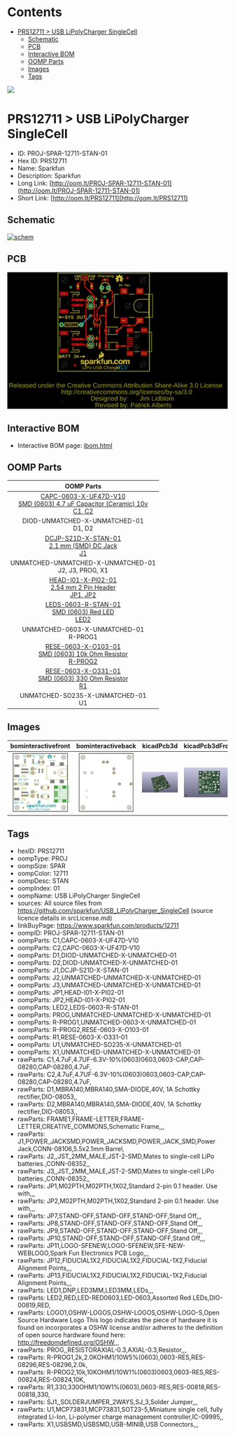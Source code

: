 



Contents
========

* [PRS12711 > USB LiPolyCharger SingleCell](#prs12711--usb-lipolycharger-singlecell)
	* [Schematic](#schematic)
	* [PCB](#pcb)
	* [Interactive BOM](#interactive-bom)
	* [OOMP Parts](#oomp-parts)
	* [Images](#images)
	* [Tags](#tags)
  
![][im]
# PRS12711 > USB LiPolyCharger SingleCell

- ID: PROJ-SPAR-12711-STAN-01
- Hex ID: PRS12711
- Name: Sparkfun
- Description: Sparkfun
- Long Link: [http://oom.lt/PROJ-SPAR-12711-STAN-01](http://oom.lt/PROJ-SPAR-12711-STAN-01)
- Short Link: [http://oom.lt/PRS12711](http://oom.lt/PRS12711)

## Schematic
  
[![schem](eagleSchemImage.png)](eagleSchemImage.png)
## PCB
  
[![pcb](eagleImage.png)](eagleImage.png)
## Interactive BOM

- Interactive BOM page: [ibom.html](https://htmlpreview.github.io/?https://github.com/oomlout/oomlout_OOMP_projects/blob/main/PROJ-SPAR-12711-STAN-01/kicad/bom/ibom.html)

## OOMP Parts
  

|OOMP Parts|
| :---: |
|[CAPC-0603-X-UF47D-V10<br> SMD (0603) 4.7 uF Capacitor (Ceramic) 10v<br> C1, C2](https://github.com/oomlout/oomlout_OOMP_parts/tree/main/CAPC-0603-X-UF47D-V10/)|
|DIOD-UNMATCHED-X-UNMATCHED-01<BR>D1, D2|
|[DCJP-S21D-X-STAN-01<br> 2.1 mm (SMD) DC Jack<br> J1](https://github.com/oomlout/oomlout_OOMP_parts/tree/main/DCJP-S21D-X-STAN-01/)|
|UNMATCHED-UNMATCHED-X-UNMATCHED-01<BR>J2, J3, PROG, X1|
|[HEAD-I01-X-PI02-01<br> 2.54 mm 2 Pin Header<br> JP1, JP2](https://github.com/oomlout/oomlout_OOMP_parts/tree/main/HEAD-I01-X-PI02-01/)|
|[LEDS-0603-R-STAN-01<br> SMD (0603) Red LED<br> LED2](https://github.com/oomlout/oomlout_OOMP_parts/tree/main/LEDS-0603-R-STAN-01/)|
|UNMATCHED-0603-X-UNMATCHED-01<BR>R-PROG1|
|[RESE-0603-X-O103-01<br> SMD (0603) 10k Ohm Resistor<br> R-PROG2](https://github.com/oomlout/oomlout_OOMP_parts/tree/main/RESE-0603-X-O103-01/)|
|[RESE-0603-X-O331-01<br> SMD (0603) 330 Ohm Resistor<br> R1](https://github.com/oomlout/oomlout_OOMP_parts/tree/main/RESE-0603-X-O331-01/)|
|UNMATCHED-SO235-X-UNMATCHED-01<BR>U1|

## Images
  
  

|bominteractivefront|bominteractiveback|kicadPcb3d|kicadPcb3dFront|kicadPcb3dBack|eagleImage|eagleSchemImage|pcbdraw|pcbdrawback|
| :---: | :---: | :---: | :---: | :---: | :---: | :---: | :---: | :---: |
|[![bominteractivefront](bomFront_140.png)](bomFront.png)|[![bominteractiveback](bomBack_140.png)](bomBack.png)|[![kicadPcb3d](kicadPcb3d_140.png)](kicadPcb3d.png)|[![kicadPcb3dFront](kicadPcb3dFront_140.png)](kicadPcb3dFront.png)|[![kicadPcb3dBack](kicadPcb3dBack_140.png)](kicadPcb3dBack.png)|[![eagleImage](eagleImage_140.png)](eagleImage.png)|[![eagleSchemImage](eagleSchemImage_140.png)](eagleSchemImage.png)|[![pcbdraw](pcbdraw_140.png)](pcbdraw.png)|[![pcbdrawback](pcbdrawBack_140.png)](pcbdrawBack.png)|

## Tags

- hexID: PRS12711
- oompType: PROJ
- oompSize: SPAR
- oompColor: 12711
- oompDesc: STAN
- oompIndex: 01
- oompName: USB LiPolyCharger SingleCell
- sources: All source files from https://github.com/sparkfun/USB_LiPolyCharger_SingleCell (source licence details in srcLicense.md)
- linkBuyPage: https://www.sparkfun.com/products/12711
- oompID: PROJ-SPAR-12711-STAN-01
- oompParts: C1,CAPC-0603-X-UF47D-V10
- oompParts: C2,CAPC-0603-X-UF47D-V10
- oompParts: D1,DIOD-UNMATCHED-X-UNMATCHED-01
- oompParts: D2,DIOD-UNMATCHED-X-UNMATCHED-01
- oompParts: J1,DCJP-S21D-X-STAN-01
- oompParts: J2,UNMATCHED-UNMATCHED-X-UNMATCHED-01
- oompParts: J3,UNMATCHED-UNMATCHED-X-UNMATCHED-01
- oompParts: JP1,HEAD-I01-X-PI02-01
- oompParts: JP2,HEAD-I01-X-PI02-01
- oompParts: LED2,LEDS-0603-R-STAN-01
- oompParts: PROG,UNMATCHED-UNMATCHED-X-UNMATCHED-01
- oompParts: R-PROG1,UNMATCHED-0603-X-UNMATCHED-01
- oompParts: R-PROG2,RESE-0603-X-O103-01
- oompParts: R1,RESE-0603-X-O331-01
- oompParts: U1,UNMATCHED-SO235-X-UNMATCHED-01
- oompParts: X1,UNMATCHED-UNMATCHED-X-UNMATCHED-01
- rawParts: C1,4.7uF,4.7UF-6.3V-10%(0603)0603,0603-CAP,CAP-08280,CAP-08280,4.7uF,
- rawParts: C2,4.7uF,4.7UF-6.3V-10%(0603)0603,0603-CAP,CAP-08280,CAP-08280,4.7uF,
- rawParts: D1,MBRA140,MBRA140,SMA-DIODE,40V, 1A Schottky rectifier,DIO-08053,,
- rawParts: D2,MBRA140,MBRA140,SMA-DIODE,40V, 1A Schottky rectifier,DIO-08053,,
- rawParts: FRAME1,FRAME-LETTER,FRAME-LETTER,CREATIVE_COMMONS,Schematic Frame,,,
- rawParts: J1,POWER_JACKSMD,POWER_JACKSMD,POWER_JACK_SMD,Power Jack,CONN-08106,5.5x2.1mm Barrel,
- rawParts: J2,,JST_2MM_MALE,JST-2-SMD,Mates to single-cell LiPo batteries.,CONN-08352,,
- rawParts: J3,,JST_2MM_MALE,JST-2-SMD,Mates to single-cell LiPo batteries.,CONN-08352,,
- rawParts: JP1,M02PTH,M02PTH,1X02,Standard 2-pin 0.1 header. Use with,,,
- rawParts: JP2,M02PTH,M02PTH,1X02,Standard 2-pin 0.1 header. Use with,,,
- rawParts: JP7,STAND-OFF,STAND-OFF,STAND-OFF,Stand Off,,,
- rawParts: JP8,STAND-OFF,STAND-OFF,STAND-OFF,Stand Off,,,
- rawParts: JP9,STAND-OFF,STAND-OFF,STAND-OFF,Stand Off,,,
- rawParts: JP10,STAND-OFF,STAND-OFF,STAND-OFF,Stand Off,,,
- rawParts: JP11,LOGO-SFENEW,LOGO-SFENEW,SFE-NEW-WEBLOGO,Spark Fun Electronics PCB Logo,,,
- rawParts: JP12,FIDUCIAL1X2,FIDUCIAL1X2,FIDUCIAL-1X2,Fiducial Alignment Points,,,
- rawParts: JP13,FIDUCIAL1X2,FIDUCIAL1X2,FIDUCIAL-1X2,Fiducial Alignment Points,,,
- rawParts: LED1,DNP,LED3MM,LED3MM,LEDs,,,
- rawParts: LED2,RED,LED-RED0603,LED-0603,Assorted Red LEDs,DIO-00819,RED,
- rawParts: LOGO1,OSHW-LOGOS,OSHW-LOGOS,OSHW-LOGO-S,Open Source Hardware Logo This logo indicates the piece of hardware it is found on incorporates a OSHW license and/or adheres to the definition of open source hardware found here: http://freedomdefined.org/OSHW,,,
- rawParts: PROG,,RESISTORAXIAL-0.3,AXIAL-0.3,Resistor,,,
- rawParts: R-PROG1,2k,2.0KOHM1/10W5%(0603),0603-RES,RES-08296,RES-08296,2.0k,
- rawParts: R-PROG2,10k,10KOHM1/10W1%(0603)0603,0603-RES,RES-00824,RES-00824,10K,
- rawParts: R1,330,330OHM1/10W1%(0603),0603-RES,RES-00818,RES-00818,330,
- rawParts: SJ1,,SOLDERJUMPER_2WAYS,SJ_3,Solder Jumper,,,
- rawParts: U1,MCP73831,MCP73831,SOT23-5,Miniature single cell, fully integrated Li-Ion, Li-polymer charge management controller,IC-09995,,
- rawParts: X1,USBSMD,USBSMD,USB-MINIB,USB Connectors,,,



[im]: kicadPcb3d_450.png
